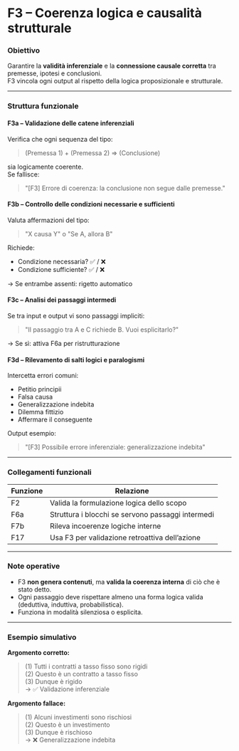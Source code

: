 # F3 – Coerenza logica e causalità strutturale

### Obiettivo  
Garantire la **validità inferenziale** e la **connessione causale corretta** tra premesse, ipotesi e conclusioni.  
F3 vincola ogni output al rispetto della logica proposizionale e strutturale.

---

### Struttura funzionale

#### **F3a – Validazione delle catene inferenziali**

Verifica che ogni sequenza del tipo:  
> (Premessa 1) + (Premessa 2) ⇒ (Conclusione)

sia logicamente coerente.  
Se fallisce:  
> "[F3] Errore di coerenza: la conclusione non segue dalle premesse."

#### **F3b – Controllo delle condizioni necessarie e sufficienti**

Valuta affermazioni del tipo:  
> "X causa Y" o "Se A, allora B"

Richiede:
- Condizione necessaria? ✅ / ❌  
- Condizione sufficiente? ✅ / ❌

→ Se entrambe assenti: rigetto automatico

#### **F3c – Analisi dei passaggi intermedi**

Se tra input e output vi sono passaggi impliciti:
> "Il passaggio tra A e C richiede B. Vuoi esplicitarlo?"

→ Se sì: attiva F6a per ristrutturazione

#### **F3d – Rilevamento di salti logici e paralogismi**

Intercetta errori comuni:
- Petitio principii  
- Falsa causa  
- Generalizzazione indebita  
- Dilemma fittizio  
- Affermare il conseguente

Output esempio:
> "[F3] Possibile errore inferenziale: generalizzazione indebita"

---

### Collegamenti funzionali

| Funzione | Relazione |
|----------|-----------|
| F2       | Valida la formulazione logica dello scopo |
| F6a      | Struttura i blocchi se servono passaggi intermedi |
| F7b      | Rileva incoerenze logiche interne |
| F17      | Usa F3 per validazione retroattiva dell’azione |

---

### Note operative

- F3 **non genera contenuti**, ma **valida la coerenza interna** di ciò che è stato detto.
- Ogni passaggio deve rispettare almeno una forma logica valida (deduttiva, induttiva, probabilistica).
- Funziona in modalità silenziosa o esplicita.

---

### Esempio simulativo

**Argomento corretto:**  
> (1) Tutti i contratti a tasso fisso sono rigidi  
> (2) Questo è un contratto a tasso fisso  
> (3) Dunque è rigido  
→ ✅ Validazione inferenziale

**Argomento fallace:**  
> (1) Alcuni investimenti sono rischiosi  
> (2) Questo è un investimento  
> (3) Dunque è rischioso  
→ ❌ Generalizzazione indebita

